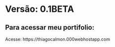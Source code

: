 <h1>Versão: 0.1BETA</h1>


<h2> Para acessar meu portifolio: </h1>

<p>Acesse: https://thiagocalmon.000webhostapp.com</p>

